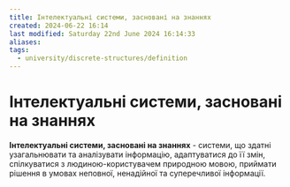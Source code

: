 ```yaml
---
title: Інтелектуальні системи, засновані на знаннях
created: 2024-06-22 16:14
last modified: Saturday 22nd June 2024 16:14:33
aliases: 
tags:
  - university/discrete-structures/definition
---
```

# Інтелектуальні системи, засновані на знаннях

**Інтелектуальні системи, засновані на знаннях** - системи, що здатні узагальнювати та аналізувати інформацію, адаптуватися до її змін, спілкуватися з людиною-користувачем природною мовою, приймати рішення в умовах неповної, ненадійної та суперечливої інформації.